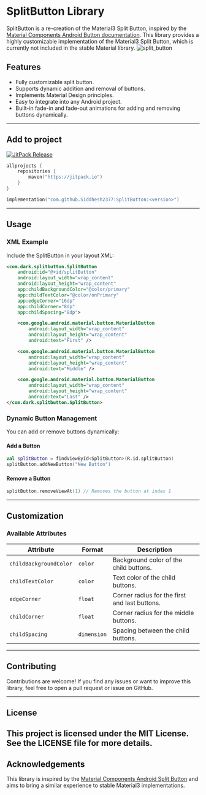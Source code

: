 # SplitButton Library

SplitButton is a re-creation of the Material3 Split Button, inspired by the [Material Components Android Button documentation](https://github.com/material-components/material-components-android/blob/master/docs/components/Button.md#split-button). This library provides a highly customizable implementation of the Material3 Split Button, which is currently not included in the stable Material library.
![split_button](https://github.com/user-attachments/assets/69734216-133f-4e46-a6d0-373f41e244fa)

## Features
- Fully customizable split button.
- Supports dynamic addition and removal of buttons.
- Implements Material Design principles.
- Easy to integrate into any Android project.
- Built-in fade-in and fade-out animations for adding and removing buttons dynamically.

---

## Add to project

[![JitPack Release](https://jitpack.io/v/Siddhesh2377/SplitButton.svg)](https://jitpack.io/#Siddhesh2377/SplitButton)

```kotlin
allprojects {
    repositories {
        maven("https://jitpack.io")
    }
}

implementation("com.github.Siddhesh2377:SplitButton:<version>")
```

---

## Usage
### XML Example
Include the SplitButton in your layout XML:
```xml
<com.dark.splitbutton.SplitButton
    android:id="@+id/splitButton"
    android:layout_width="wrap_content"
    android:layout_height="wrap_content"
    app:childBackgroundColor="@color/primary"
    app:childTextColor="@color/onPrimary"
    app:edgeCorner="16dp"
    app:childCorner="8dp"
    app:childSpacing="8dp">

    <com.google.android.material.button.MaterialButton
        android:layout_width="wrap_content"
        android:layout_height="wrap_content"
        android:text="First" />

    <com.google.android.material.button.MaterialButton
        android:layout_width="wrap_content"
        android:layout_height="wrap_content"
        android:text="Middle" />

    <com.google.android.material.button.MaterialButton
        android:layout_width="wrap_content"
        android:layout_height="wrap_content"
        android:text="Last" />
</com.dark.splitbutton.SplitButton>
```

### Dynamic Button Management
You can add or remove buttons dynamically:

#### Add a Button
```kotlin
val splitButton = findViewById<SplitButton>(R.id.splitButton)
splitButton.addNewButton("New Button")
```

#### Remove a Button
```kotlin
splitButton.removeViewAt(1) // Removes the button at index 1
```

---

## Customization
### Available Attributes
| Attribute               | Format      | Description                                   |
|-------------------------|-------------|-----------------------------------------------|
| `childBackgroundColor`  | `color`     | Background color of the child buttons.       |
| `childTextColor`        | `color`     | Text color of the child buttons.             |
| `edgeCorner`            | `float`     | Corner radius for the first and last buttons. |
| `childCorner`           | `float `    | Corner radius for the middle buttons.         |
| `childSpacing`          | `dimension` | Spacing between the child buttons.           |

---

## Contributing
Contributions are welcome! If you find any issues or want to improve this library, feel free to open a pull request or issue on GitHub.

---

## License
This project is licensed under the MIT License. See the LICENSE file for more details.
---

## Acknowledgements
This library is inspired by the [Material Components Android Split Button](https://github.com/material-components/material-components-android/blob/master/docs/components/Button.md#split-button) and aims to bring a similar experience to stable Material3 implementations.
